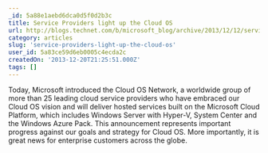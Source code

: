```yaml
---
_id: 5a88e1aebd6dca0d5f0d2b3c
title: Service Providers light up the Cloud OS
url: http://blogs.technet.com/b/microsoft_blog/archive/2013/12/12/service-providers-light-up-the-cloud-os.aspx
category: articles
slug: 'service-providers-light-up-the-cloud-os'
user_id: 5a83ce59d6eb0005c4ecda2c
createdOn: '2013-12-20T21:25:51.000Z'
tags: []
---
```


Today, Microsoft introduced the Cloud OS Network, a worldwide group of more than 25 leading cloud service providers who have embraced our Cloud OS vision and will deliver hosted services built on the Microsoft Cloud Platform, which includes Windows Server with Hyper-V, System Center and the Windows Azure Pack. This announcement represents important progress against our goals and strategy for Cloud OS. More importantly, it is great news for enterprise customers across the globe.
